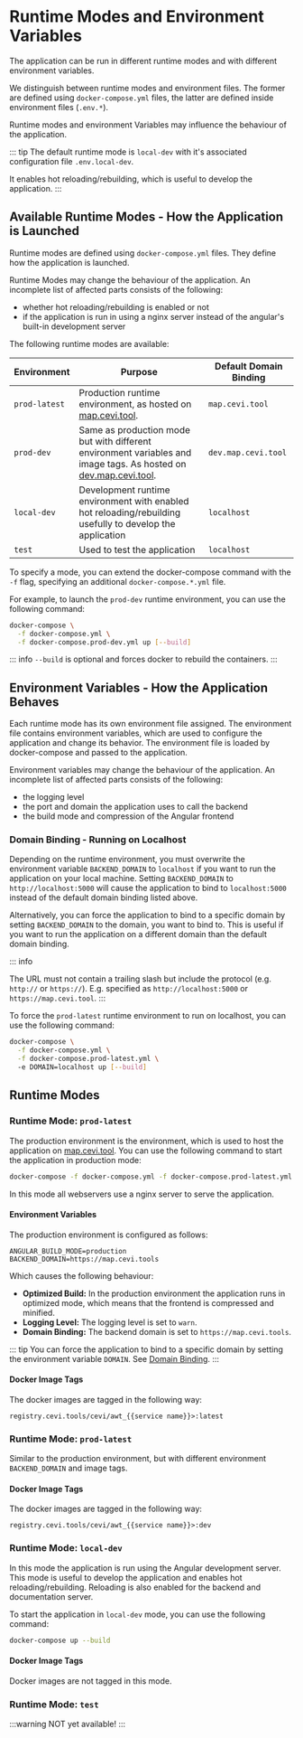 # Runtime Modes and Environment Variables

The application can be run in different runtime modes and with different environment variables.

We distinguish between runtime modes and environment files. The former are defined using
`docker-compose.yml` files, the latter are defined inside environment files (`.env.*`).

Runtime modes and environment Variables may influence the behaviour of the application.

::: tip
The default runtime mode is `local-dev` with it's associated configuration file `.env.local-dev`.

It enables hot reloading/rebuilding, which is useful to develop the application.
:::

## Available Runtime Modes - How the Application is Launched

Runtime modes are defined using `docker-compose.yml` files. They define how the application is launched.

Runtime Modes may change the behaviour of the application. An incomplete list of affected parts consists of the
following:

- whether hot reloading/rebuilding is enabled or not
- if the application is run in using a nginx server instead of the angular's built-in development server

The following runtime modes are available:

| Environment   | Purpose                                                                                                                                       | Default Domain Binding |
|---------------|-----------------------------------------------------------------------------------------------------------------------------------------------|------------------------|
| `prod-latest` | Production runtime environment, as hosted on [map.cevi.tool](https://map.cevi.tool).                                                          | `map.cevi.tool`        |
| `prod-dev`    | Same as production mode but with different environment variables and image tags. As hosted on [dev.map.cevi.tool](https://dev.map.cevi.tool). | `dev.map.cevi.tool`    |
| `local-dev`   | Development runtime environment with enabled hot reloading/rebuilding usefully to develop the application                                     | `localhost`            |
| `test`        | Used to test the application                                                                                                                  | `localhost`            |

To specify a mode, you can extend the docker-compose command with the `-f` flag, specifying an additional
`docker-compose.*.yml` file.

For example, to launch the `prod-dev` runtime environment, you can use the following command:

```bash
docker-compose \
  -f docker-compose.yml \
  -f docker-compose.prod-dev.yml up [--build]
```

::: info
`--build` is optional and forces docker to rebuild the containers.
:::

## Environment Variables - How the Application Behaves

Each runtime mode has its own environment file assigned. The environment file contains environment variables, which are
used to configure the application and change its behavior. The environment file is loaded by docker-compose and passed
to the application.

Environment variables may change the behaviour of the application. An incomplete list of affected parts consists of the
following:

- the logging level
- the port and domain the application uses to call the backend
- the build mode and compression of the Angular frontend

### Domain Binding - Running on Localhost

Depending on the runtime environment, you must overwrite the environment variable `BACKEND_DOMAIN` to `localhost` if you
want to run the application on your local machine. Setting `BACKEND_DOMAIN` to `http://localhost:5000` will cause the
application to bind to `localhost:5000` instead of the default domain binding listed above.

Alternatively, you can force the application to bind to a specific domain by setting `BACKEND_DOMAIN` to the domain, you
want to bind to. This is useful if you want to run the application on a different domain than the
default domain binding.

::: info

The URL must not contain a trailing slash but include the protocol (e.g. `http://` or `https://`).
E.g. specified as `http://localhost:5000` or `https://map.cevi.tool`.
:::

To force the `prod-latest` runtime environment to run on localhost, you can use the following command:

```bash
docker-compose \
  -f docker-compose.yml \
  -f docker-compose.prod-latest.yml \ 
  -e DOMAIN=localhost up [--build]
```

## Runtime Modes

### Runtime Mode: `prod-latest`

The production environment is the environment, which is used to host the application
on [map.cevi.tool](https://map.cevi.tool). You can use the following command to start the application in production
mode:

```bash
docker-compose -f docker-compose.yml -f docker-compose.prod-latest.yml up --build
```

In this mode all webservers use a nginx server to serve the application.

#### Environment Variables

The production environment is configured as follows:

```
ANGULAR_BUILD_MODE=production
BACKEND_DOMAIN=https://map.cevi.tools
```

Which causes the following behaviour:

- **Optimized Build:** In the production environment the application runs in optimized mode, which means that the
  frontend is compressed and minified.
- **Logging Level:** The logging level is set to `warn`.
- **Domain Binding:** The backend domain is set to `https://map.cevi.tools`.

::: tip
You can force the application to bind to a specific domain by setting the environment variable `DOMAIN`.
See [Domain Binding](/documentation/introduction/environment#domain-binding-running-on-localhost).
:::

#### Docker Image Tags

The docker images are tagged in the following way:

```
registry.cevi.tools/cevi/awt_{{service name}}>:latest
```

### Runtime Mode: `prod-latest`

Similar to the production environment, but with different environment `BACKEND_DOMAIN` and image tags.

#### Docker Image Tags

The docker images are tagged in the following way:

```
registry.cevi.tools/cevi/awt_{{service name}}>:dev
```

### Runtime Mode: `local-dev`

In this mode the application is run using the Angular development server. This mode is useful to develop the application
and enables hot reloading/rebuilding. Reloading is also enabled for the backend and documentation server.

To start the application in `local-dev` mode, you can use the following command:

```bash
docker-compose up --build
```

#### Docker Image Tags

Docker images are not tagged in this mode.

### Runtime Mode: `test`

:::warning
NOT yet available!
:::


